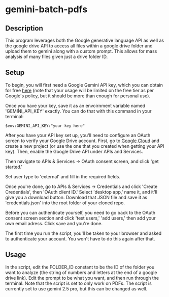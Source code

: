 # gemini-batch-pdfs
## Description
This program leverages both the Google generative language API as well as the google drive API to access all files within a google drive folder and upload them to gemini along with a custom prompt. This allows for mass analysis of many files given just a drive folder ID.

## Setup
To begin, you will first need a Google Gemini API key, which you can obtain for free [here](https://aistudio.google.com/app/apikey) (note that your usage will be limited on the free tier as per Google's policy, but it should be more than enough for personal use).

Once you have your key, save it as an envoirnment variable named 'GEMINI_API_KEY' exactly. You can do that with this command in your terminal:

`$env:GEMINI_API_KEY:"your key here"`


After you have your API key set up, you'll need to configure an OAuth screen to verify your Google Drive account. First, go to [Google Cloud](console.cloud.google.com) and create a new project (or use the one that you created when getting your API key). Then, enable the Google Drive API under APIs and Services.

Then navigate to APIs & Services -> OAuth consent screen, and click 'get started.'

Set user type to 'external' and fill in the required fields.

Once you're done, go to APIs & Services -> Credentials and click 'Create Credentials', then 'OAuth client ID.' Select 'desktop app,' name it, and it'll give you a download button. Download that JSON file and save it as 'credentials.json' into the root folder of your cloned repo.

Before you can authenticate yourself, you need to go back to the OAuth consent screen section and click 'test users,' 'add users,' then add your own email adress. Click save and you're done.

The first time you run the script, you'll be taken to your browser and asked to authenticate your account. You won't have to do this again after that.

## Usage

In the script, edit the FOLDER_ID constant to be the ID of the folder you want to analyze (the string of numbers and letters at the end of a google drive link). Edit the prompt to be what you want, and then run through the terminal. Note that the script is set to only work on PDFs. The script is currently set to use gemini 2.5 pro, but this can be changed as well.
